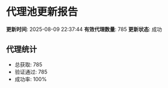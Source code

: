 # 代理池更新报告

**更新时间**: 2025-08-09 22:37:44
**有效代理数量**: 785
**更新状态**:  成功

## 代理统计
- 总获取: 785
- 验证通过: 785
- 成功率: 100%
